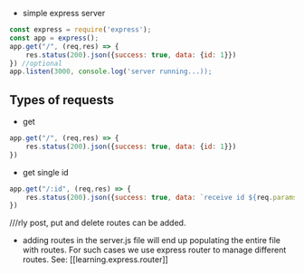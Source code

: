 
- simple express server

```js
const express = require('express');
const app = express();
app.get("/", (req,res) => {
    res.status(200).json({success: true, data: {id: 1}})
}) //optional
app.listen(3000, console.log('server running...));
```

## Types of requests
- get
```js
app.get("/", (req,res) => {
    res.status(200).json({success: true, data: {id: 1}})
})
```
- get single id

```js
app.get("/:id", (req,res) => {
    res.status(200).json({success: true, data: `receive id ${req.params.id}`})
})
```
///rly post, put and delete routes can be added.

- adding routes in the server.js file will end up populating the entire file with routes. For such cases we use express router to manage different routes. See: [[learning.express.router]]

